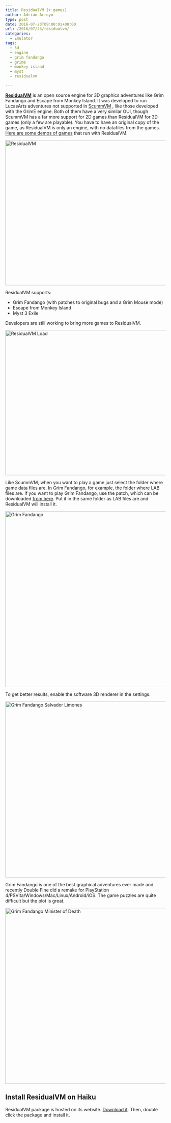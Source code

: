 ```yaml
---
title: ResidualVM (+ games)
author: Adrián Arroyo
type: post
date: 2016-07-23T09:00:01+00:00
url: /2016/07/23/residualvm/
categories:
  - Emulator
tags:
  - 3d
  - engine
  - grim fandango
  - grime
  - monkey island
  - myst
  - residualvm

---
```

[**ResidualVM**][1] is an open source engine for 3D graphics adventures like Grim Fandango and Escape from Monkey Island. It was developed to run LucasArts adventures not supported in [ScummVM][2] , like those developed with the GrimE engine. Both of them have a very similar GUI, though ScummVM has a far more support for 2D games than ResidualVM for 3D games (only a few are playable). You have to have an original copy of the game, as ResidualVM is only an engine, with no datafiles from the games. [Here are some demos of games][3] that run with ResidualVM.

<img class="alignnone size-full wp-image-142" src="http://gamingonhaiku.cf/wp-content/uploads/2016/07/ResidualVM.png" alt="ResidualVM" width="673" height="456" srcset="http://gamingonhaiku.cf/wp-content/uploads/2016/07/ResidualVM.png 673w, http://gamingonhaiku.cf/wp-content/uploads/2016/07/ResidualVM-300x203.png 300w" sizes="(max-width: 709px) 85vw, (max-width: 909px) 67vw, (max-width: 984px) 61vw, (max-width: 1362px) 45vw, 600px" />

ResidualVM supports:

  * Grim Fandango (with patches to original bugs and a Grim Mouse mode)
  * Escape from Monkey Island
  * Myst 3 Exile

Developers are still working to bring more games to ResidualVM.

<img class="alignnone size-full wp-image-143" src="http://gamingonhaiku.cf/wp-content/uploads/2016/07/ResidualVM-Load.png" alt="ResidualVM Load" width="673" height="456" srcset="http://gamingonhaiku.cf/wp-content/uploads/2016/07/ResidualVM-Load.png 673w, http://gamingonhaiku.cf/wp-content/uploads/2016/07/ResidualVM-Load-300x203.png 300w" sizes="(max-width: 709px) 85vw, (max-width: 909px) 67vw, (max-width: 984px) 61vw, (max-width: 1362px) 45vw, 600px" />

Like ScummVM, when you want to play a game just select the folder where game data files are. In Grim Fandango, for example, the folder where LAB files are. If you want to play Grim Fandango, use the patch, which can be downloaded [from here][4]. Put it in the same folder as LAB files are and ResidualVM will install it.

<img class="alignnone size-full wp-image-144" src="http://gamingonhaiku.cf/wp-content/uploads/2016/07/Grim-Fandango.png" alt="Grim Fandango" width="703" height="553" srcset="http://gamingonhaiku.cf/wp-content/uploads/2016/07/Grim-Fandango.png 703w, http://gamingonhaiku.cf/wp-content/uploads/2016/07/Grim-Fandango-300x236.png 300w" sizes="(max-width: 709px) 85vw, (max-width: 909px) 67vw, (max-width: 984px) 61vw, (max-width: 1362px) 45vw, 600px" />

To get better results, enable the software 3D renderer in the settings.

<img class="alignnone size-full wp-image-145" src="http://gamingonhaiku.cf/wp-content/uploads/2016/07/Grim-Fandango-Salvador-Limones.png" alt="Grim Fandango Salvador Limones" width="703" height="553" srcset="http://gamingonhaiku.cf/wp-content/uploads/2016/07/Grim-Fandango-Salvador-Limones.png 703w, http://gamingonhaiku.cf/wp-content/uploads/2016/07/Grim-Fandango-Salvador-Limones-300x236.png 300w" sizes="(max-width: 709px) 85vw, (max-width: 909px) 67vw, (max-width: 984px) 61vw, (max-width: 1362px) 45vw, 600px" />

Grim Fandango is one of the best graphical adventures ever made and recently Double Fine did a remake for PlayStation 4/PSVita/Windows/Mac/Linux/Android/iOS. The game puzzles are quite difficult but the plot is great.

<img class="alignnone size-full wp-image-146" src="http://gamingonhaiku.cf/wp-content/uploads/2016/07/Grim-Fandango-Minister-of-Death.png" alt="Grim Fandango Minister of Death" width="703" height="553" srcset="http://gamingonhaiku.cf/wp-content/uploads/2016/07/Grim-Fandango-Minister-of-Death.png 703w, http://gamingonhaiku.cf/wp-content/uploads/2016/07/Grim-Fandango-Minister-of-Death-300x236.png 300w" sizes="(max-width: 709px) 85vw, (max-width: 909px) 67vw, (max-width: 984px) 61vw, (max-width: 1362px) 45vw, 600px" />

## Install ResidualVM on Haiku

ResidualVM package is hosted on its website. [Download it][5]. Then, double click the package and install it.

 [1]: http://www.residualvm.org/
 [2]: http://gamingonhaiku.cf/2016/06/20/scummvm/
 [3]: http://www.residualvm.org/demos/
 [4]: http://demos.residualvm.org/patches/gfupd101.exe
 [5]: http://www.residualvm.org/downloads/release/0.2.1/residualvm_0.2.1-1-x86_gcc2.hpkg